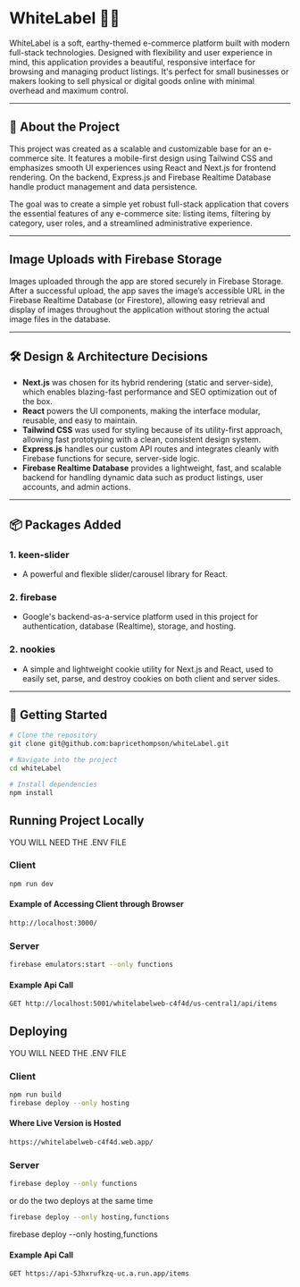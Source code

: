 # WhiteLabel 🛒🌿

WhiteLabel is a soft, earthy-themed e-commerce platform built with modern full-stack technologies. Designed with flexibility and user experience in mind, this application provides a beautiful, responsive interface for browsing and managing product listings. It's perfect for small businesses or makers looking to sell physical or digital goods online with minimal overhead and maximum control.

---

## 🌱 About the Project

This project was created as a scalable and customizable base for an e-commerce site. It features a mobile-first design using Tailwind CSS and emphasizes smooth UI experiences using React and Next.js for frontend rendering. On the backend, Express.js and Firebase Realtime Database handle product management and data persistence.

The goal was to create a simple yet robust full-stack application that covers the essential features of any e-commerce site: listing items, filtering by category, user roles, and a streamlined administrative experience.

---

## Image Uploads with Firebase Storage

Images uploaded through the app are stored securely in Firebase Storage. After a successful upload, the app saves the image’s accessible URL in the Firebase Realtime Database (or Firestore), allowing easy retrieval and display of images throughout the application without storing the actual image files in the database.

---

## 🛠️ Design & Architecture Decisions

- **Next.js** was chosen for its hybrid rendering (static and server-side), which enables blazing-fast performance and SEO optimization out of the box.
- **React** powers the UI components, making the interface modular, reusable, and easy to maintain.
- **Tailwind CSS** was used for styling because of its utility-first approach, allowing fast prototyping with a clean, consistent design system.
- **Express.js** handles our custom API routes and integrates cleanly with Firebase functions for secure, server-side logic.
- **Firebase Realtime Database** provides a lightweight, fast, and scalable backend for handling dynamic data such as product listings, user accounts, and admin actions.

---

## 📦 Packages Added

### 1. **keen-slider**

- A powerful and flexible slider/carousel library for React.

### 2. **firebase**

- Google's backend-as-a-service platform used in this project for authentication, database (Realtime), storage, and hosting.

### 2. **nookies**

- A simple and lightweight cookie utility for Next.js and React, used to easily set, parse, and destroy cookies on both client and server sides.

---

## 🚀 Getting Started

```bash
# Clone the repository
git clone git@github.com:bapricethompson/whiteLabel.git

# Navigate into the project
cd whiteLabel

# Install dependencies
npm install

```

## Running Project Locally

YOU WILL NEED THE .ENV FILE

### Client

```bash
npm run dev
```

#### Example of Accessing Client through Browser

```bash
http://localhost:3000/
```

### Server

```bash
firebase emulators:start --only functions
```

#### Example Api Call

```bash
GET http://localhost:5001/whitelabelweb-c4f4d/us-central1/api/items
```

## Deploying

YOU WILL NEED THE .ENV FILE

### Client

```bash
npm run build
firebase deploy --only hosting
```

#### Where Live Version is Hosted

```bash
https://whitelabelweb-c4f4d.web.app/
```

### Server

```bash
firebase deploy --only functions
```

or do the two deploys at the same time

```bash
firebase deploy --only hosting,functions
```

firebase deploy --only hosting,functions

#### Example Api Call

```bash
GET https://api-53hxrufkzq-uc.a.run.app/items
```

